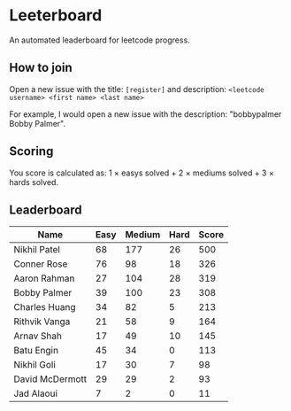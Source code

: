 # Leeterboard

An automated leaderboard for leetcode progress.

## How to join

Open a new issue with the title: `[register]` and description:
`<leetcode username> <first name> <last name>`

For example, I would open a new issue with the description: "bobbypalmer Bobby Palmer".

## Scoring

You score is calculated as:
1 $\times$ easys solved + 2 $\times$ mediums solved + 3 $\times$ hards solved.

## Leaderboard
| Name | Easy | Medium | Hard | Score |
| --- | --- | --- | --- | --- |
| Nikhil Patel | 68 | 177 | 26 | 500 |
| Conner Rose | 76 | 98 | 18 | 326 |
| Aaron Rahman | 27 | 104 | 28 | 319 |
| Bobby Palmer | 39 | 100 | 23 | 308 |
| Charles Huang | 34 | 82 | 5 | 213 |
| Rithvik Vanga | 21 | 58 | 9 | 164 |
| Arnav Shah | 17 | 49 | 10 | 145 |
| Batu Engin | 45 | 34 | 0 | 113 |
| Nikhil Goli | 17 | 30 | 7 | 98 |
| David McDermott | 29 | 29 | 2 | 93 |
| Jad Alaoui | 7 | 2 | 0 | 11 |
